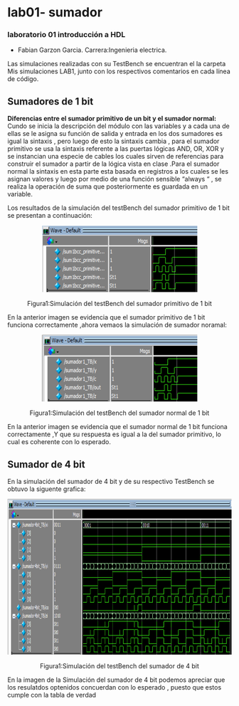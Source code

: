 # lab01- sumador 
### laboratorio 01 introducción a HDL

* Fabian Garzon Garcia.
Carrera:Ingenieria electrica.

Las simulaciones realizadas con su  TestBench  se encuentran el la carpeta Mis simulaciones LAB1, junto con los respectivos comentarios en cada línea de código.

<h2>Sumadores de 1 bit</h2>

<strong>Diferencias entre el sumador primitivo de un bit y el sumador normal:</strong>
Cundo se inicia la descripción del módulo con las variables   y a cada una de ellas se le asigna su función de salida y entrada  en los dos sumadores es igual la sintaxis , pero  luego de esto la sintaxis cambia , para el sumador primitivo  se usa la sintaxis referente a las puertas lógicas AND, OR, XOR y se instancian una especie de cables los cuales sirven de referencias para construir el sumador a partir de la lógica vista en clase .Para el sumador normal la sintaxis en esta parte esta basada en registros a los cuales se les asignan valores   y luego por medio de una función  sensible “always “ ,  se realiza la operación de suma que posteriormente es guardada en un variable.

Los resultados de la simulación del testBench del sumador primitivo de 1 bit se presentan a continuación:
<p align="center">
  <img src="https://github.com/unal-edigital1-lab/lab00-3228485282/blob/master/sumadorprimitivo.PNG" width="350px" height="150px"/></p>
<p align="center">Figura1:Simulación del testBench del sumador primitivo de 1 bit<p align="center">

En la anterior imagen se evidencia que el sumador primitivo de 1 bit funciona correctamente ,ahora vemaos la simulación de sumador noramal:

<p align="center">
  <img src="https://github.com/unal-edigital1-lab/lab00-3228485282/blob/master/sumadornormal.PNG" width="350px" height="150px"/></p>
<p align="center">Figura1:Simulación del testBench del sumador normal de 1 bit<p align="center">

En la anterior imagen se evidencia que el sumador normal de 1 bit funciona correctamente ,Y que su respuesta es igual a la del sumador primitivo, lo cual es coherente con lo esperado.


<h2>Sumador de 4 bit</h2>
En la simulación del sumador  de 4 bit y de su respectivo  TestBench se obtuvo la siguente grafica:

<p align="center">
  <img src="https://github.com/unal-edigital1-lab/lab00-3228485282/blob/master/sumador4bit.PNG" width="750px" height="350px"/></p>
<p align="center">Figura1:Simulación del testBench del sumador  de 4 bit<p align="center">

En la imagen de la Simulación del sumador de 4 bit podemos apreciar que los resulatdos optenidos concuerdan con lo esperado , puesto que estos  cumple con la tabla de verdad



